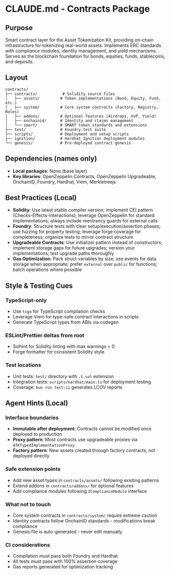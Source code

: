 # CLAUDE.md - Contracts Package

## Purpose

Smart contract layer for the Asset Tokenization Kit, providing on-chain
infrastructure for tokenizing real-world assets. Implements ERC standards with
compliance modules, identity management, and yield mechanisms. Serves as the
blockchain foundation for bonds, equities, funds, stablecoins, and deposits.

## Layout

```
contracts/
├── contracts/           # Solidity source files
│   ├── assets/         # Token implementations (Bond, Equity, Fund, etc.)
│   ├── system/         # Core system contracts (Factory, Registry, Roles)
│   ├── addons/         # Optional features (Airdrops, XvP, Yield)
│   ├── onchainid/      # Identity and claims management
│   └── smart/          # SMART token standards and extensions
├── test/               # Foundry test suite
├── scripts/            # Deployment and setup scripts
├── ignition/           # Hardhat Ignition deployment modules
└── genesis/            # Pre-deployed contract genesis
```

## Dependencies (names only)

- **Local packages**: None (base layer)
- **Key libraries**: OpenZeppelin Contracts, OpenZeppelin Upgradeable,
  OnchainID, Foundry, Hardhat, Viem, Merkletreejs

## Best Practices (Local)

<!-- BEGIN AUTO -->

- **Solidity**: Use latest stable compiler version; implement CEI pattern
  (Checks-Effects-Interactions); leverage OpenZeppelin for standard
  implementations; always include reentrancy guards for external calls
- **Foundry**: Structure tests with clear setup/execution/assertion phases; use
  fuzzing for property testing; leverage forge coverage for completeness;
  organize tests to mirror contract structure
- **Upgradeable Contracts**: Use initializer pattern instead of constructors;
  implement storage gaps for future upgrades; version your implementations; test
  upgrade paths thoroughly
- **Gas Optimization**: Pack struct variables by size; use events for data
storage when appropriate; prefer `external` over `public` for functions; batch
operations where possible
<!-- END AUTO -->

## Style & Testing Cues

### TypeScript-only

- Use `tsgo` for TypeScript compilation checks
- Leverage Viem for type-safe contract interactions in scripts
- Generate TypeScript types from ABIs via codegen

### ESLint/Prettier deltas from root

- Solhint for Solidity linting with max warnings = 0
- Forge formatter for consistent Solidity style

### Test locations

- Unit tests: `test/` directory with `.t.sol` extension
- Integration tests: `scripts/hardhat/main.ts` for deployment testing
- Coverage: `bun run test:ci` generates LCOV reports

## Agent Hints (Local)

### Interface boundaries

- **Immutable after deployment**: Contracts cannot be modified once deployed to
  production
- **Proxy pattern**: Most contracts use upgradeable proxies via
  `ATKTypedImplementationProxy`
- **Factory pattern**: New assets created through factory contracts, not
  deployed directly

### Safe extension points

- Add new asset types in `contracts/assets/` following existing patterns
- Extend addons in `contracts/addons/` for optional features
- Add compliance modules following `IComplianceModule` interface

### What not to touch

- Core system contracts in `contracts/system/` require extreme caution
- Identity contracts follow OnchainID standards - modifications break compliance
- Genesis file is auto-generated - never edit manually

### CI considerations

- Compilation must pass both Foundry and Hardhat
- All tests must pass with 100% assertion coverage
- Gas reports generated for optimization tracking
